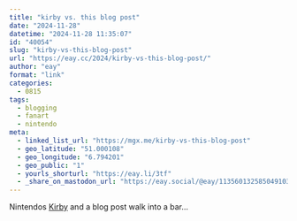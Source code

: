 ```yaml
---
title: "kirby vs. this blog post"
date: "2024-11-28"
datetime: "2024-11-28 11:35:07"
id: "40054"
slug: "kirby-vs-this-blog-post"
url: "https://eay.cc/2024/kirby-vs-this-blog-post/"
author: "eay"
format: "link"
categories:
  - 0815
tags:
  - blogging
  - fanart
  - nintendo
meta:
  - linked_list_url: "https://mgx.me/kirby-vs-this-blog-post"
  - geo_latitude: "51.000108"
  - geo_longitude: "6.794201"
  - geo_public: "1"
  - yourls_shorturl: "https://eay.li/3tf"
  - _share_on_mastodon_url: "https://eay.social/@eay/113560132585049103"
---
```


Nintendos [Kirby](https://en.wikipedia.org/wiki/Kirby_(series)) and a blog post walk into a bar…
